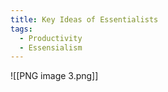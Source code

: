 ```yaml
---
title: Key Ideas of Essentialists
tags: 
  - Productivity
  - Essensialism
---
```

![[PNG image 3.png]]